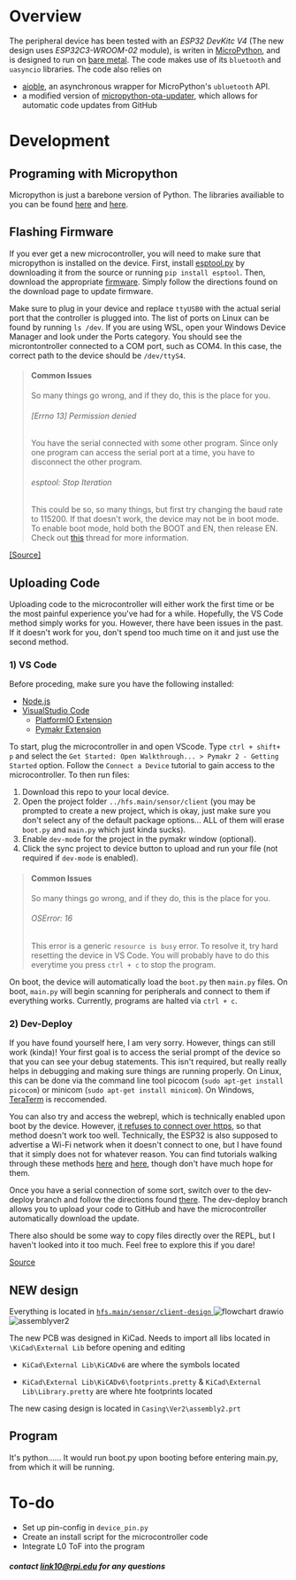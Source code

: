 # Overview
The peripheral device has been tested with an *ESP32 DevKitc V4* (The new design uses *ESP32C3-WROOM-02* module), is writen in [MicroPython](https://micropython.org/download/), and is designed to run on [bare metal](https://www.techopedia.com/definition/2153/bare-metal). The code makes use of its `bluetooth` and `uasyncio` libraries. The code also relies on 
* [aioble](https://github.com/micropython/micropython-lib/tree/master/micropython/bluetooth/aioble), an asynchronous wrapper for MicroPython's `ubluetooth` API.
* a modified version of [micropython-ota-updater](https://github.com/rdehuyss/micropython-ota-updater), which allows for automatic code updates from GitHub

# Development

## Programing with Micropython
Micropython is just a barebone version of Python. The libraries availiable to you can be found [here](https://docs.micropython.org/en/latest/library/index.html) and [here](https://github.com/micropython/micropython-lib/blob/master/micropython/bluetooth/aioble/README.md#usage).

## Flashing Firmware
If you ever get a new microcontroller, you will need to make sure that micropython is installed on the device. First, install [esptool.py](https://github.com/espressif/esptool/) by downloading it from the source or running `pip install esptool`. Then, download the appropriate [firmware](https://micropython.org/download/esp32/). Simply follow the directions found on the download page to update firmware. 

Make sure to plug in your device and replace `ttyUSB0` with the actual serial port that the controller is plugged into. The list of ports on Linux can be found by running `ls /dev`. If you are using WSL, open your Windows Device Manager and look under the Ports category. You should see the microntontroller connected to a COM port, such as COM4. In this case, the correct path to the device should be `/dev/ttyS4`.

> #### Common Issues
> So many things go wrong, and if they do, this is the place for you.
> ###### [Errno 13] Permission denied
> You have the serial connected with some other program. Since only one program can access the serial port at a time, you have to disconnect the other program.
> ###### esptool: Stop Iteration
> This could be so, so many things, but first try changing the baud rate to 115200. If that doesn't work, the device may not be in boot mode. To enable boot mode, hold both the BOOT and EN, then release EN. Check out [this](https://stackoverflow.com/questions/57596413/esp32-flashing-upload-starts-and-fails-with-timeout) thread for more information.

[[Source]](https://docs.micropython.org/en/latest/esp8266/tutorial/intro.html)

## Uploading Code

Uploading code to the microcontroller will either work the first time or be the most painful experience you've had for a while. Hopefully, the VS Code method simply works for you. However, there have been issues in the past. If it doesn't work for you, don't spend too much time on it and just use the second method. 

### 1) VS Code

Before proceding, make sure you have the following installed:
* [Node.js](https://nodejs.org/en/)
* [VisualStudio Code](https://code.visualstudio.com/Download)
	* [PlatformIO Extension](https://randomnerdtutorials.com/vs-code-platformio-ide-esp32-esp8266-arduino/#2)
	* [Pymakr Extension](https://lemariva.com/blog/2018/12/micropython-visual-studio-code-as-ide#:~:text=Code%20%2D%20Pymakr%20extension-,To,-use%20VSCode%20for)

To start, plug the microcontroller in and open VScode. Type `ctrl + shift+ p` and select the `Get Started: Open Walkthrough... > Pymakr 2 - Getting Started` option. Follow the `Connect a Device` tutorial to gain access to the microcontroller. To then run files:
1. Download this repo to your local device.
2. Open the project folder `../hfs.main/sensor/client` (you may be prompted to create a new project, which is okay, just make sure you don't select any of the default package options... ALL of them will erase `boot.py` and `main.py` which just kinda sucks).
3. Enable `dev-mode` for the project in the pymakr window (optional).
4. Click the sync project to device button to upload and run your file (not required if `dev-mode` is enabled).

> #### Common Issues
> So many things go wrong, and if they do, this is the place for you.
> ###### OSError: 16
> This error is a generic `resource is busy` error. To resolve it, try hard resetting the device in VS Code. You will probably have to do this everytime you press `ctrl + c` to stop the program.

On boot, the device will automatically load the `boot.py` then `main.py` files. On boot, `main.py` will begin scanning for peripherals and connect to them if everything works. Currently, programs are halted via `ctrl + c`.

### 2) Dev-Deploy
If you have found yourself here, I am very sorry. However, things can still work (kinda)! Your first goal is to access the serial prompt of the device so that you can see your debug statements. This isn't required, but really really helps in debugging and making sure things are running properly. On Linux, this can be done via the command line tool picocom (`sudo apt-get install picocom`) or minicom (`sudo apt-get install minicom`). On Windows, [TeraTerm](http://www.teraterm.org/) is reccomended. 

You can also try and access the webrepl, which is technically enabled upon boot by the device. However, [it refuses to connect over https](https://github.com/micropython/webrepl/issues/15), so that method doesn't work too well. Technically, the ESP32 is also supposed to advertise a Wi-Fi network when it doesn't connect to one, but I have found that it simply does not for whatever reason. You can find tutorials walking through these methods [here](https://www.techcoil.com/blog/how-to-setup-micropython-webrepl-on-your-esp32-development-board/) and [here](https://learn.adafruit.com/micropython-basics-esp8266-webrepl/access-webrepl), though don't have much hope for them.

Once you have a serial connection of some sort, switch over to the dev-deploy branch and follow the directions found [there](https://github.com/LESA-RPI/hfs.main/tree/dev-deploy#warning). The dev-deploy branch allows you to upload your code to GitHub and have the microcontroller automatically download the update.

There also should be some way to copy files directly over the REPL, but I haven't looked into it too much. Feel free to explore this if you dare!

[Source](https://docs.micropython.org/en/latest/esp8266/tutorial/repl.html)


## NEW design

Everything is located in [`hfs.main/sensor/client-design` ]([sensor/client-design](https://github.com/LESA-RPI/hfs.main/tree/b66ff5a4c38e83662d195a9eb69a576f52453406/sensor/client-design))
![flowchart drawio](https://github.com/LESA-RPI/hfs.main/assets/28797384/69c74000-fc72-4a3c-9aa4-87a0a1a7c524)
![assemblyver2](https://github.com/LESA-RPI/hfs.main/assets/28797384/67aaf320-4399-4c72-831c-aa4d6f5ddcf8)


The new PCB was designed in KiCad. Needs to import all libs located in `\KiCad\External Lib` before opening and editing


- `KiCad\External Lib\KiCADv6` are where the symbols located

- `KiCad\External Lib\KiCADv6\footprints.pretty` & `KiCad\External Lib\Library.pretty` are where hte footprints located

The new casing design is located in `Casing\Ver2\assembly2.prt`

## Program

It's python...... It would run boot.py upon booting before entering main.py, from which it will be running.


# To-do
* Set up pin-config in `device_pin.py`
* Create an install script for the microcontroller code
* Integrate L0 ToF into the program




##### contact link10@rpi.edu for any questions
  
